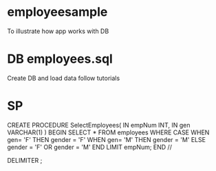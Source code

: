 # employeesample
To illustrate how app works with DB

# DB employees.sql
Create DB and load data follow tutorials

# SP
CREATE PROCEDURE SelectEmployees(
	IN empNum INT,
	IN gen VARCHAR(1)
)
BEGIN
	SELECT * 
 	FROM employees WHERE 
		CASE 
			WHEN gen= 'F' THEN gender = 'F'
            WHEN gen= 'M' THEN gender = 'M'
            ELSE gender = 'F' OR gender = 'M'
        END
    LIMIT empNum;
END //

DELIMITER ;
